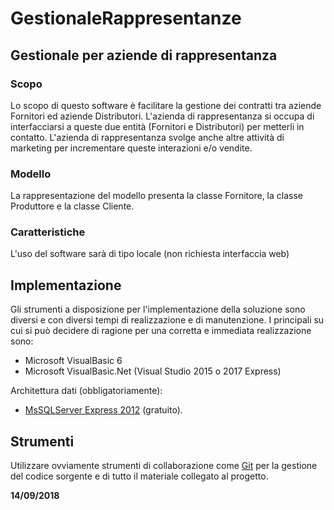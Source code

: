 # GestionaleRappresentanze
## Gestionale per aziende di rappresentanza

### Scopo
Lo scopo di questo software è facilitare la gestione dei contratti tra aziende Fornitori ed aziende Distributori.
L'azienda di rappresentanza si occupa di interfacciarsi a queste due entità (Fornitori e Distributori) per metterli in contatto.
L'azienda di rappresentanza svolge anche altre attività di marketing per incrementare queste interazioni e/o vendite.

### Modello
La rappresentazione del modello presenta la classe Fornitore, la classe Produttore e la classe Cliente.

### Caratteristiche
L'uso del software sarà di tipo locale (non richiesta interfaccia web)

## Implementazione
Gli strumenti a disposizione per l'implementazione della soluzione sono diversi e con diversi tempi di realizzazione e di manutenzione. I principali su cui si può decidere di ragione per una corretta e immediata realizzazione sono:
* Microsoft VisualBasic 6
* Microsoft VisualBasic.Net (Visual Studio 2015 o 2017 Express)

Architettura dati (obbligatoriamente):
* [MsSQLServer Express 2012](https://www.microsoft.com/it-it/sql-server/sql-server-editions-express) (gratuito).

## Strumenti
Utilizzare ovviamente strumenti di collaborazione come [Git](https://git-scm.com/) per la gestione del codice sorgente e di tutto il materiale collegato al progetto.

**14/09/2018**
